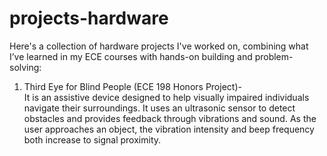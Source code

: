 # projects-hardware

Here's a collection of hardware projects I've worked on, combining what I’ve learned in my ECE courses with hands-on building and problem-solving:

1. Third Eye for Blind People (ECE 198 Honors Project)-     
   It is an assistive device designed to help visually impaired individuals navigate their surroundings. It uses an ultrasonic sensor to detect obstacles and provides feedback through vibrations and sound. As the user approaches an object, the vibration intensity and beep frequency both increase to signal proximity.



